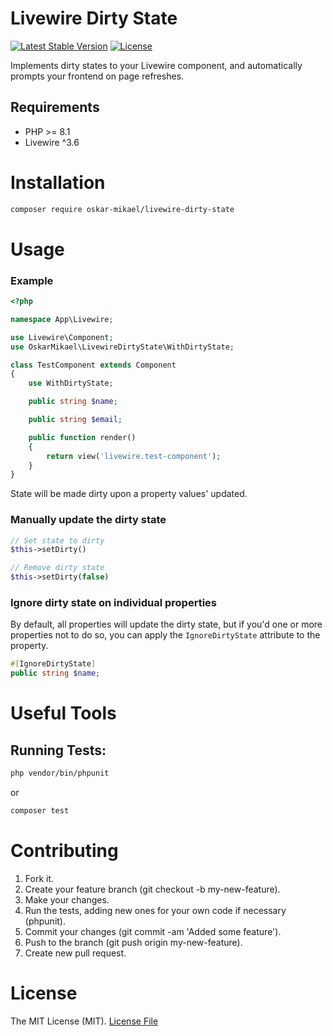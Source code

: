 
# Livewire Dirty State

[](https://github.com/GinoPane/composer-package-template/blob/master/README.md#composer-package-template)

[![Latest Stable Version](https://img.shields.io/packagist/v/oskar-mikael/livewire-dirty-state)](https://packagist.org/packages/oskar-mikael/livewire-dirty-state)
[![License](https://camo.githubusercontent.com/f2fa85409c37d9787a1858c28ea7c4e949742efe35763ea3d0741d698c4e23f7/68747470733a2f2f706f7365722e707567782e6f72672f67696e6f2d70616e652f636f6d706f7365722d7061636b6167652d74656d706c6174652f6c6963656e7365)](https://packagist.org/packages/gino-pane/composer-package-template)

Implements dirty states to your Livewire component, and automatically prompts your frontend on page refreshes.

## Requirements

-   PHP >= 8.1
-   Livewire ^3.6


# Installation

```bash
composer require oskar-mikael/livewire-dirty-state
```

# Usage
### Example
```php
<?php

namespace App\Livewire;

use Livewire\Component;
use OskarMikael\LivewireDirtyState\WithDirtyState;

class TestComponent extends Component
{
    use WithDirtyState;

    public string $name;

    public string $email;

    public function render()
    {
        return view('livewire.test-component');
    }
}

```

State will be made dirty upon a property values' updated.

### Manually update the dirty state
```php
// Set state to dirty
$this->setDirty()

// Remove dirty state
$this->setDirty(false)
```

### Ignore dirty state on individual properties

By default, all properties will update the dirty state, but if you'd one or more properties not to do so,
you can apply the `IgnoreDirtyState` attribute to the property.
```php
#[IgnoreDirtyState]
public string $name;
```

# Useful Tools

[](https://github.com/GinoPane/composer-package-template/blob/master/README.md#useful-tools)

## Running Tests:

[](https://github.com/GinoPane/composer-package-template/blob/master/README.md#running-tests)

```bash
php vendor/bin/phpunit
```

or

```bash
composer test
```

# Contributing

1.  Fork it.
2.  Create your feature branch (git checkout -b my-new-feature).
3.  Make your changes.
4.  Run the tests, adding new ones for your own code if necessary (phpunit).
5.  Commit your changes (git commit -am 'Added some feature').
6.  Push to the branch (git push origin my-new-feature).
7.  Create new pull request.


# License

[](https://github.com/GinoPane/composer-package-template/blob/master/README.md#license)

The MIT License (MIT).  [License File](https://github.com/Oskar-Mikael/livewire-dirty-state/blob/main/README.md)
